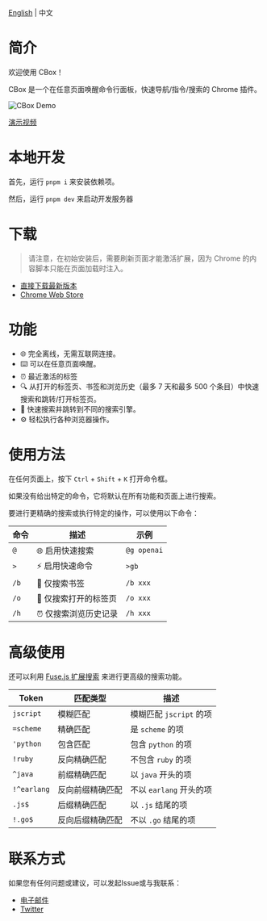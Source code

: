 [English](README.md) | 中文

# 简介

欢迎使用 CBox！

CBox 是一个在任意页面唤醒命令行面板，快速导航/指令/搜索的 Chrome 插件。

![CBox Demo](simple-demo.gif)

[演示视频](https://www.youtube.com/watch?v=BBfVHPorl94)

# 本地开发

首先，运行 `pnpm i` 来安装依赖项。

然后，运行 `pnpm dev` 来启动开发服务器

# 下载

> 请注意，在初始安装后，需要刷新页面才能激活扩展，因为 Chrome 的内容脚本只能在页面加载时注入。

- [直接下载最新版本](https://pub-920f359544474b16a950b92ed0f6613e.r2.dev/cbox-1.0.3.zip)
- [Chrome Web Store](https://chromewebstore.google.com/detail/cbox/cekckmkolmlobfidedolgcppfgbinhmc?hl=en)

# 功能

- 🌐 完全离线，无需互联网连接。
- ⌨️ 可以在任意页面唤醒。
- ⏰ 最近激活的标签
- 🔍 从打开的标签页、书签和浏览历史（最多 7 天和最多 500 个条目）中快速搜索和跳转/打开标签页。
- 🔎 快速搜索并跳转到不同的搜索引擎。
- ⚙️ 轻松执行各种浏览器操作。

# 使用方法

在任何页面上，按下 `Ctrl` + `Shift` + `K` 打开命令框。

如果没有给出特定的命令，它将默认在所有功能和页面上进行搜索。

要进行更精确的搜索或执行特定的操作，可以使用以下命令：

| 命令 | 描述                              | 示例                    |
|------|-------------------------------------|------------------------|
| `@`  | 🌐 启用快速搜索                         | `@g openai`            |
| `>`  | ⚡️ 启用快速命令                         | `>gb`                  |
| `/b` | 🔖 仅搜索书签                           | `/b xxx`               |
| `/o` | 📂 仅搜索打开的标签页                     | `/o xxx`               |
| `/h` | ⏰ 仅搜索浏览历史记录                     | `/h xxx`               |


# 高级使用

还可以利用 [Fuse.js 扩展搜索](https://www.fusejs.io/examples.html#extended-search) 来进行更高级的搜索功能。

| Token       | 匹配类型         | 描述                    |
| ----------- | ---------------- | ----------------------- |
| `jscript`   | 模糊匹配         | 模糊匹配 `jscript` 的项 |
| `=scheme`   | 精确匹配         | 是 `scheme` 的项        |
| `'python`   | 包含匹配         | 包含 `python` 的项      |
| `!ruby`     | 反向精确匹配     | 不包含 `ruby` 的项      |
| `^java`     | 前缀精确匹配     | 以 `java` 开头的项      |
| `!^earlang` | 反向前缀精确匹配 | 不以 `earlang` 开头的项 |
| `.js$`      | 后缀精确匹配     | 以 `.js` 结尾的项       |
| `!.go$`     | 反向后缀精确匹配 | 不以 `.go` 结尾的项     |

# 联系方式

如果您有任何问题或建议，可以发起Issue或与我联系：

- [电子邮件](mailto:xiaodong.fun@gmail.com)
- [Twitter](https://twitter.com/guageaaa)
